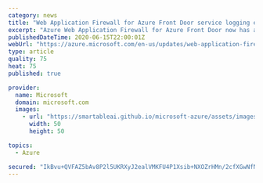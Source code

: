 ```yaml
---
category: news
title: "Web Application Firewall for Azure Front Door service logging enhancements"
excerpt: "Azure Web Application Firewall for Azure Front Door now has a match details field in the logs to provide insights on why a request triggered a Web Application Firewall rule. "
publishedDateTime: 2020-06-15T22:00:01Z
webUrl: "https://azure.microsoft.com/en-us/updates/web-application-firewall-for-azure-front-door-service-logging-enhancements/"
type: article
quality: 75
heat: 75
published: true

provider:
  name: Microsoft
  domain: microsoft.com
  images:
    - url: "https://smartableai.github.io/microsoft-azure/assets/images/organizations/microsoft.com-50x50.jpg"
      width: 50
      height: 50

topics:
  - Azure

secured: "IkBvu+QVFAZ5bAv8P2l5UKRXyJ2ealVMKFU4P1Xsib+NXOZrHMn/2cfXGwNfNXuBKF+YAAF1RvFVmjtYrXhxySWeCKCOK35oqFHLUwhX4nBGRm2TX0NCQflfiV0hUZR5VqAjPF2QZIZWO3c0kGPqhtrJ4Hf3L+vKtWhYY+l2FHdFlVpr//SErFrm6hSBLlhk0aMUrwRBGegbWwL3WxCaROgtka7F1hfEsv1rdarR0HYGZIVUkfv/X0SB48y25OzuxiNHePVgRtzf8Z6VhcczqUJmRwks4Hq/kerWZbfNy651aQR5yicMSgWWTMCWHANh6piffyWw8I6zfA7wOi6F5A==;eMLGGDthpnBJ9nve3zlhQA=="
---
```


